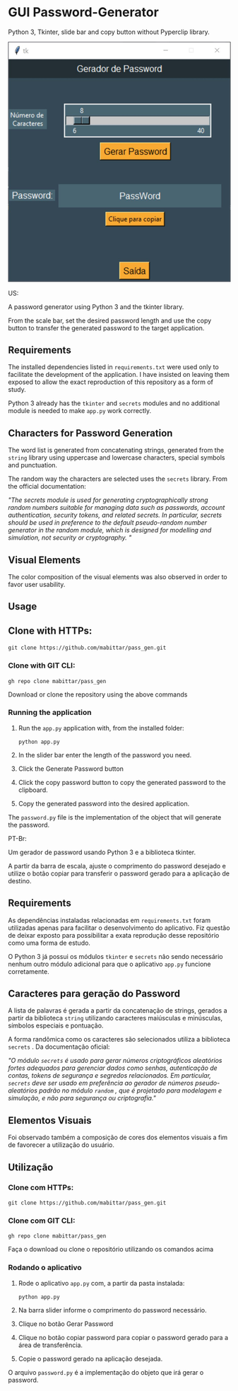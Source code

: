 # GUI Password-Generator

Python 3, Tkinter, slide bar and copy button without Pyperclip library.

![print](https://github.com/mabittar/pass_gen/blob/master/img/app.JPG?raw=true)

US:

A password generator using Python 3 and the tkinter library.

From the scale bar, set the desired password length and use the copy button to transfer the generated password to the target application.

## Requirements

The installed dependencies listed in `requirements.txt` were used only to facilitate the development of the application. I have insisted on leaving them exposed to allow the exact reproduction of this repository as a form of study.

Python 3 already has the `tkinter` and `secrets` modules and no additional module is needed to make `app.py` work correctly.

## Characters for Password Generation

The word list is generated from concatenating strings, generated from the `string` library using uppercase and lowercase characters, special symbols and punctuation.

The random way the characters are selected uses the `secrets` library. From the official documentation:

*"The secrets module is used for generating cryptographically strong random numbers suitable for managing data such as passwords, account authentication, security tokens, and related secrets.
In particular, secrets should be used in preference to the default pseudo-random number generator in the random module, which is designed for modelling and simulation, not security or cryptography. "*

## Visual Elements

The color composition of the visual elements was also observed in order to favor user usability.

## Usage

## Clone with HTTPs:

    git clone https://github.com/mabittar/pass_gen.git

### Clone with GIT CLI:

    gh repo clone mabittar/pass_gen

Download or clone the repository using the above commands

### Running the application

 1. Run the `app.py` application with, from the installed folder:

        python app.py

 2. In the slider bar enter the length of the password you need.

 3. Click the Generate Password button

 4. Click the copy password button to copy the generated password to the clipboard.

 5. Copy the generated password into the desired application.

The `password.py` file is the implementation of the object that will generate the password.

PT-Br:

Um gerador de password usando Python 3 e a biblioteca tkinter.

A partir da barra de escala, ajuste o comprimento do password desejado e utilize o botão copiar para transferir o password gerado para a aplicação de destino.

## Requirements

As dependências instaladas relacionadas em `requirements.txt` foram utilizadas apenas para facilitar o desenvolvimento do aplicativo. Fiz questão de deixar exposto para possibilitar a exata reprodução desse repositório como uma forma de estudo.

O Python 3 já possui os módulos `tkinter` e `secrets` não sendo necessário nenhum outro módulo adicional para que o aplicativo `app.py` funcione corretamente.

## Caracteres para geração do Password

A lista de palavras é gerada a partir da concatenação de strings, gerados a partir da biblioteca `string` utilizando caracteres maiúsculas e minúsculas, símbolos especiais e pontuação.

A forma randômica como os caracteres são selecionados utiliza a biblioteca `secrets` . Da documentação oficial:

*"O módulo `secrets` é usado para gerar números criptográficos aleatórios fortes adequados para gerenciar dados como senhas, autenticação de contas, tokens de segurança e segredos relacionados.
Em particular, `secrets` deve ser usado em preferência ao gerador de números pseudo-aleatórios padrão no módulo `random` , que é projetado para modelagem e simulação, e não para segurança ou criptografia."*

## Elementos Visuais

Foi observado também a composição de cores dos elementos visuais a fim de favorecer a utilização do usuário.

## Utilização

### Clone com HTTPs:

    git clone https://github.com/mabittar/pass_gen.git

### Clone com GIT CLI:

    gh repo clone mabittar/pass_gen

Faça o download ou clone o repositório utilizando os comandos acima

### Rodando o aplicativo

 1. Rode o aplicativo `app.py` com, a partir da pasta instalada:

        python app.py

 2. Na barra slider informe o comprimento do password necessário.

 3. Clique no botão Gerar Password

 4. Clique no botão copiar password para copiar o password gerado para a área de transferência.

 5. Copie o password gerado na aplicação desejada.

O arquivo `password.py` é a implementação do objeto que irá gerar o password.
